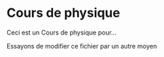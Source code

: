# Cours de physique

Ceci est un Cours de physique pour...

Essayons de modifier ce fichier par un autre moyen
